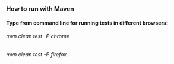 ### How to run with Maven
#### Type from command line for running tests in different browsers:
###### mvn clean test -P chrome
###### mvn clean test -P firefox
